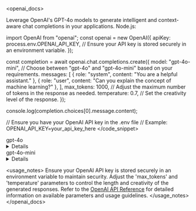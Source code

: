 <openai_docs>
  <title>Creating Chat Completions with OpenAI's GPT-4o Models</title>
  <description>Leverage OpenAI's GPT-4o models to generate intelligent and context-aware chat completions in your applications.</description>
  <code_snippet>
Node.js:

import OpenAI from "openai";
const openai = new OpenAI({
  apiKey: process.env.OPENAI_API_KEY, // Ensure your API key is stored securely in an environment variable.
});

const completion = await openai.chat.completions.create({
  model: "gpt-4o-mini", // Choose between "gpt-4o" and "gpt-4o-mini" based on your requirements.
  messages: [
    { role: "system", content: "You are a helpful assistant." },
    { role: "user", content: "Can you explain the concept of machine learning?" },
  ],
  max_tokens: 1000, // Adjust the maximum number of tokens in the response as needed.
  temperature: 0.7, // Set the creativity level of the response.
});

console.log(completion.choices[0].message.content);

// Ensure you have your OpenAI API key in the .env file
// Example: OPENAI_API_KEY=your_api_key_here
  </code_snippet>

  <models>
    <title>Available GPT-4o Models</title>
    <model>
      <name>gpt-4o</name>
      <details>
        <item>Context Window: 128,000 tokens</item>
        <item>Max Output Tokens: 16,384 tokens</item>
        <item>Training Data: Up to October 2023</item>
        <item>Description: High-intelligence flagship model for complex, multi-step tasks. Cheaper and faster than GPT-4 Turbo.</item>
      </details>
    </model>
    <model>
      <name>gpt-4o-mini</name>
      <details>
        <item>Context Window: 128,000 tokens</item>
        <item>Max Output Tokens: 16,384 tokens</item>
        <item>Training Data: Up to October 2023</item>
        <item>Description: Affordable and intelligent small model for fast, lightweight tasks. Cheaper and more capable than GPT-3.5 Turbo.</item>
      </details>
    </model>
  </models>

  <usage_notes>
    <note>Ensure your OpenAI API key is stored securely in an environment variable to maintain security.</note>
    <note>Adjust the 'max_tokens' and 'temperature' parameters to control the length and creativity of the generated responses.</note>
    <note>Refer to the [OpenAI API Reference](https://platform.openai.com/docs/api-reference/chat/create) for detailed information on available parameters and usage guidelines.</note>
  </usage_notes>
</openai_docs>
